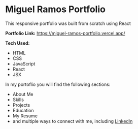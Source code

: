 # Miguel Ramos Portfolio

This responsive portfolio was built from scratch using React

**Portfolio Link:**  https://miguel-ramos-portfolio.vercel.app/

**Tech Used:** 
- HTML
- CSS
- JavaScript
- React
- JSX

In my portoflio you will find the following sections:
* About Me
* Skills
* Projects
* Education
* My Resume
* and multiple ways to connect with me, including [LinkedIn](https://www.linkedin.com/in/miguel-ramos-developer/)

